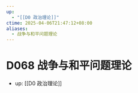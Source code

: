 ```yaml
---
up:
  - "[[D0 政治理论]]"
ctime: 2025-04-06T21:47:12+08:00
aliases:
  - 战争与和平问题理论
---
```


# D068 战争与和平问题理论

- up: [[D0 政治理论]]
